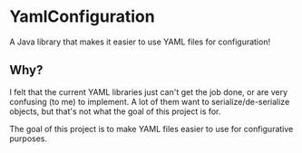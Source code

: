 # YamlConfiguration
A Java library that makes it easier to use YAML files for configuration!

## Why?
I felt that the current YAML libraries just can't get the job done, or are very confusing (to me) to implement. A lot of them want to serialize/de-serialize objects, but that's not what the goal of this project is for.

The goal of this project is to make YAML files easier to use for configurative purposes.
